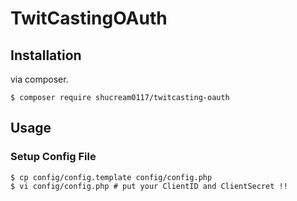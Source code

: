 # TwitCastingOAuth

## Installation
via composer.

```console
$ composer require shucream0117/twitcasting-oauth
```

## Usage

### Setup Config File

```console
$ cp config/config.template config/config.php
$ vi config/config.php # put your ClientID and ClientSecret !!
```
